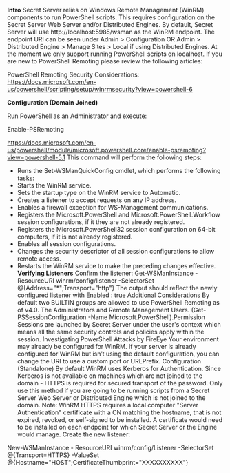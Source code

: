 **Intro**
Secret Server relies on Windows Remote Management (WinRM) components to run PowerShell scripts. This requires configuration on the Secret Server Web Server and/or Distributed Engines. By default, Secret Server will use http://localhost:5985/wsman as the WinRM endpoint.​ The endpoint URI can be seen under Admin > Configuration OR Admin > Distributed Engine > Manage Sites > Local if using Distributed Engines. At the moment we only support running PowerShell scripts on localhost. If you are new to PowerShell Remoting please review the following articles:

PowerShell Remoting Security Considerations: https://docs.microsoft.com/en-us/powershell/scripting/setup/winrmsecurity?view=powershell-6
 
**Configuration (Domain Joined)**

Run PowerShell as an Administrator and execute:

Enable-PSRemoting

https://docs.microsoft.com/en-us/powershell/module/microsoft.powershell.core/enable-psremoting?view=powershell-5.1
This command will perform the following steps:
- Runs the Set-WSManQuickConfig cmdlet, which performs the following tasks:
- Starts the WinRM service.
- Sets the startup type on the WinRM service to Automatic.
- Creates a listener to accept requests on any IP address.
- Enables a firewall exception for WS-Management communications.
- Registers the Microsoft.PowerShell and Microsoft.PowerShell.Workflow session configurations, if it they are not already registered.
- Registers the Microsoft.PowerShell32 session configuration on 64-bit computers, if it is not already registered.
- Enables all session configurations.
- Changes the security descriptor of all session configurations to allow remote access.
- Restarts the WinRM service to make the preceding changes effective.
**Verifying Listeners**
Confirm the listener:
    Get-WSManInstance -ResourceURI winrm/config/listener -SelectorSet @{Address="*";Transport="http"}
The output should reflect the newly configured listener with Enabled : true
Additional Considerations
By default two BUILTIN groups are allowed to use PowerShell Remoting as of v4.0. The Administrators and Remote Management Users.
(Get-PSSessionConfiguration -Name Microsoft.PowerShell).Permission
Sessions are launched by Secret Server under the user's context which means all the same security controls and policies apply within the session.
Investigating PowerShell Attacks by FireEye
Your environment may already be configured for WinRM. If your server is already configured for WinRM but isn’t using the default configuration, you can change the URI to use a custom port or URLPrefix.
Configuration (Standalone)
By default WinRM uses Kerberos for Authentication. Since Kerberos is not available on machines which are not joined to the domain - HTTPS is required for secured transport of the password. Only use this method if you are going to be running scripts from a Secret Server Web Server or Distributed Engine which is not joined to the domain.
Note: WinRM HTTPS requires a local computer "Server Authentication" certificate with a CN matching the hostname, that is not expired, revoked, or self-signed to be installed. A certificate would need to be installed on each endpoint for which Secret Server or the Engine would manage.
Create the new listener:

New-WSManInstance - ResourceURI winrm/config/Listener -SelectorSet @{Transport=HTTPS} -ValueSet @{Hostname="HOST";CertificateThumbprint="XXXXXXXXXX"}

